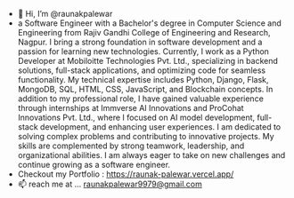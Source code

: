 - 👋 Hi, I’m @raunakpalewar
- a Software Engineer with a Bachelor's degree in Computer Science and Engineering from Rajiv Gandhi College of Engineering and Research, Nagpur. I bring a strong foundation in software development and a passion for learning new technologies. Currently, I work as a Python Developer at Mobiloitte Technologies Pvt. Ltd., specializing in backend solutions, full-stack applications, and optimizing code for seamless functionality. My technical expertise includes Python, Django, Flask, MongoDB, SQL, HTML, CSS, JavaScript, and Blockchain concepts. In addition to my professional role, I have gained valuable experience through internships at Immverse AI Innovations and ProCohat Innovations Pvt. Ltd., where I focused on AI model development, full-stack development, and enhancing user experiences. I am dedicated to solving complex problems and contributing to innovative projects. My skills are complemented by strong teamwork, leadership, and organizational abilities. I am always eager to take on new challenges and continue growing as a software engineer.
- Checkout my Portfolio : https://raunak-palewar.vercel.app/
- 📫 reach me at ... raunakpalewar9979@gmail.com

<!---
raunakpalewar/raunakpalewar is a ✨ special ✨ repository because its `README.md` (this file) appears on your GitHub profile.
You can click the Preview link to take a look at your changes.
--->
